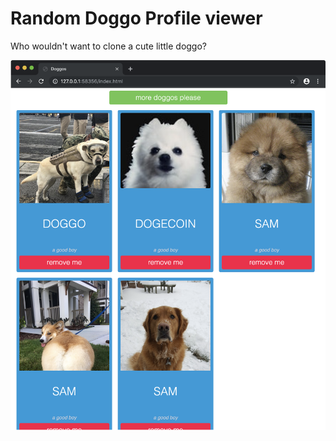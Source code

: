 # Random Doggo Profile viewer
Who wouldn't want to clone a cute little doggo?

![Doggos.](https://github.com/SomethingWithComputers/lecture-week-6-advanced-web-cloning-doggos/raw/develop/screenshots/screenshot1.png)
